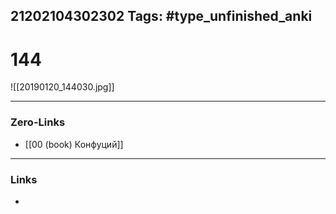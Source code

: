 21202104302302
Tags: #type_unfinished_anki 
---
# 144

![[20190120_144030.jpg]]

---
### Zero-Links
- [[00 (book) Конфуций]]
---
### Links
-